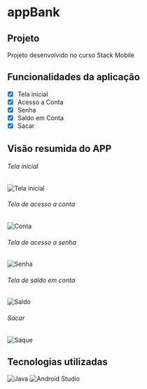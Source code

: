# appBank

<h2>Projeto</h2>
Projeto desenvolvido no curso Stack Mobile

<h2>Funcionalidades da aplicação</h2>

- [x] Tela inicial
- [x] Acesso a Conta
- [x] Senha
- [x] Saldo em Conta
- [x] Sacar

<h2>Visão resumida do APP</h2>
<h6>Tela inicial</h6>
<img alt="Tela inicial" src="https://i.imgur.com/i2LbTeI.png"/>
<h6>Tela de acesso a conta </h6>
<img alt="Conta" src="https://imgur.com/d6ccOXj"/>
<h6>Tela de acesso a senha </h6>
<img alt="Senha" src="https://imgur.com/tKiHlFC"/>
<h6>Tela de saldo em conta </h6>
<img alt="Saldo" src="https://imgur.com/SiXKFeD"/>
<h6>Sacar</h6>
<img alt="Saque" src="https://imgur.com/Y7aozDa"/>

<h2>Tecnologias utilizadas</h2>
<img alt="Java" src="https://img.shields.io/badge/java-%23ED8B00.svg?style=for-the-badge&logo=java&logoColor=white"/>
<img alt="Android Studio" src="https://img.shields.io/static/v1?label=Android%20Studio%20&message=IDE&color=green&style=for-the-badge&logo=Android"/>
